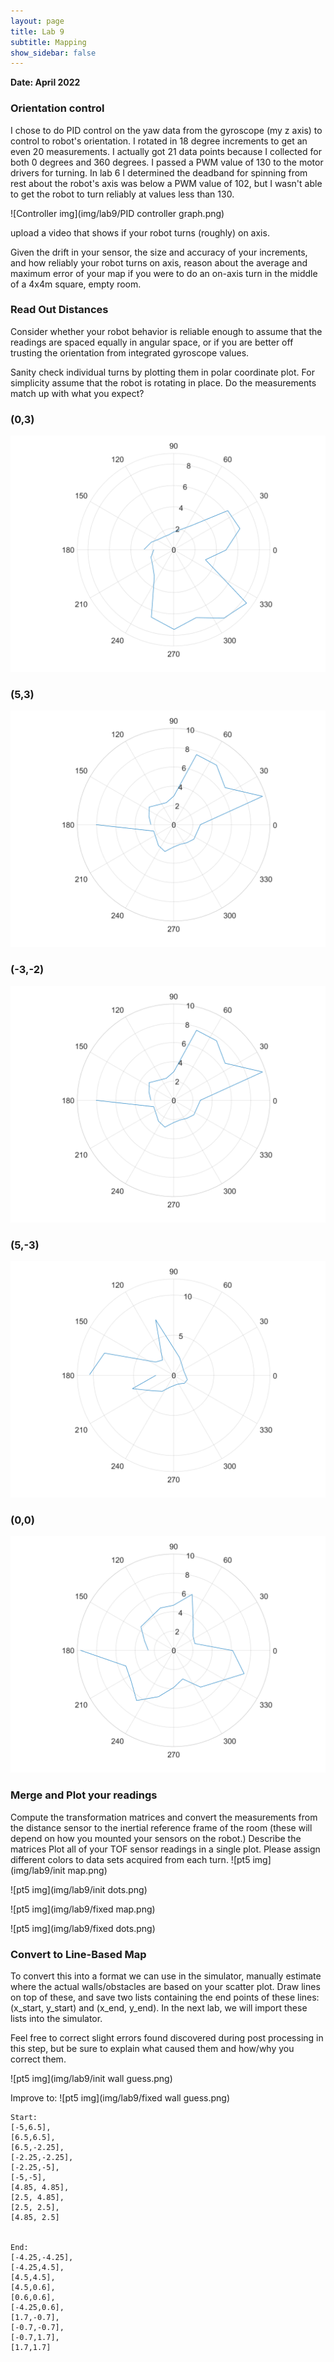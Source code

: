 ```yaml
---
layout: page
title: Lab 9
subtitle: Mapping
show_sidebar: false
---
```


**Date: April 2022**

### Orientation control
I chose to do PID control on the yaw data from the gyroscope (my z axis) to control to robot's orientation. I rotated in 18 degree increments to get an even 20 measurements. I actually got 21 data points because I collected for both 0 degrees and 360 degrees. I passed a PWM value of 130 to the motor drivers for turning. In lab 6 I determined the deadband for spinning from rest about the robot's axis was below a PWM value of 102, but I wasn't able to get the robot to turn reliably at values less than 130.

![Controller img](img/lab9/PID controller graph.png)

upload a video that shows if your robot turns (roughly) on axis.

Given the drift in your sensor, the size and accuracy of your increments, and how reliably your robot turns on axis, reason about the average and maximum error of your map if you were to do an on-axis turn in the middle of a 4x4m square, empty room.

### Read Out Distances
Consider whether your robot behavior is reliable enough to assume that the readings are spaced equally in angular space, or if you are better off trusting the orientation from integrated gyroscope values.

Sanity check individual turns by plotting them in polar coordinate plot. For simplicity assume that the robot is rotating in place. Do the measurements match up with what you expect?

### (0,3)
![pt1 img](img/lab9/pt1.png)

### (5,3)
![pt2 img](img/lab9/pt3.png)

### (-3,-2)
![pt3 img](img/lab9/pt3.png)

### (5,-3)
![pt4 img](img/lab9/pt4.png)

### (0,0)
![pt5 img](img/lab9/pt5.png)

### Merge and Plot your readings
Compute the transformation matrices and convert the measurements from the distance sensor to the inertial reference frame of the room (these will depend on how you mounted your sensors on the robot.)
Describe the matrices
Plot all of your TOF sensor readings in a single plot. Please assign different colors to data sets acquired from each turn.
![pt5 img](img/lab9/init map.png)

![pt5 img](img/lab9/init dots.png)

![pt5 img](img/lab9/fixed map.png)

![pt5 img](img/lab9/fixed dots.png)


### Convert to Line-Based Map
To convert this into a format we can use in the simulator, manually estimate where the actual walls/obstacles are based on your scatter plot. Draw lines on top of these, and save two lists containing the end points of these lines: (x_start, y_start) and (x_end, y_end). In the next lab, we will import these lists into the simulator.

Feel free to correct slight errors found discovered during post processing in this step, but be sure to explain what caused them and how/why you correct them.

![pt5 img](img/lab9/init wall guess.png)

Improve to:
![pt5 img](img/lab9/fixed wall guess.png)

```
Start:
[-5,6.5],
[6.5,6.5],
[6.5,-2.25],
[-2.25,-2.25],
[-2.25,-5],
[-5,-5],
[4.85, 4.85],
[2.5, 4.85],
[2.5, 2.5],
[4.85, 2.5]


End:
[-4.25,-4.25],
[-4.25,4.5],
[4.5,4.5],
[4.5,0.6],
[0.6,0.6],
[-4.25,0.6],
[1.7,-0.7],
[-0.7,-0.7],
[-0.7,1.7],
[1.7,1.7]
```


